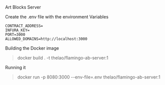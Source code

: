 Art Blocks Server

Create the .env file with the environment Variables
```
CONTRACT_ADDRESS=
INFURA_KEY=
PORT=3000
ALLOWED_DOMAINS=http://localhost:3000
```

Building the Docker image
> docker build . -t thelao/flamingo-ab-server:1

Running it
> docker run -p 8080:3000 --env-file=.env thelao/flamingo-ab-server:1
